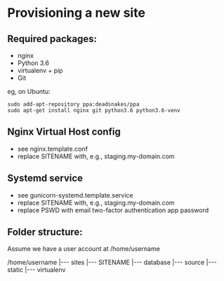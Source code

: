 Provisioning a new site
=======================

## Required packages:

* nginx
* Python 3.6
* virtualenv + pip
* Git

eg, on Ubuntu:

    sudo add-apt-repository ppa:deadsnakes/ppa
    sudo apt-get install nginx git python3.6 python3.6-venv

## Nginx Virtual Host config

* see nginx.template.conf
* replace SITENAME with, e.g., staging.my-domain.com

## Systemd service

* see gunicorn-systemd.template.service
* replace SITENAME with, e.g., staging.my-domain.com
* replace PSWD with email two-factor authentication app password

## Folder structure:
Assume we have a user account at /home/username

/home/username
|--- sites
    |--- SITENAME
        |--- database
        |--- source
        |--- static
        |--- virtualenv